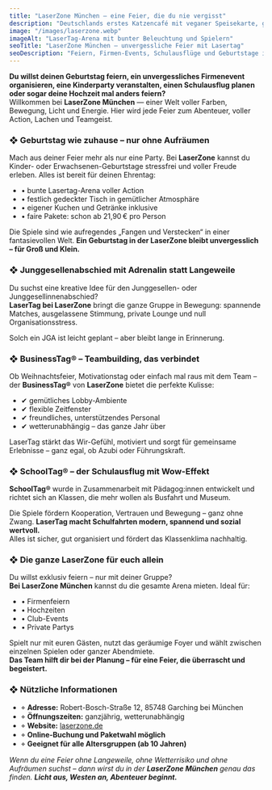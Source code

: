```yaml
---
title: "LaserZone München – eine Feier, die du nie vergisst"
description: "Deutschlands erstes Katzencafé mit veganer Speisekarte, gemütlicher Atmosphäre und ehemaligen Tierheimkatzen. Ein perfekter Ort für Katzenliebhaber in München."
image: "/images/laserzone.webp"
imageAlt: "LaserTag-Arena mit bunter Beleuchtung und Spielern"
seoTitle: "LaserZone München — unvergessliche Feier mit Lasertag"
seoDescription: "Feiern, Firmen-Events, Schulausflüge und Geburtstage in der LaserZone München. Spaß, Action und null Stress garantiert."
---
```


**Du willst deinen Geburtstag feiern, ein unvergessliches Firmenevent organisieren, eine Kinderparty veranstalten, einen Schulausflug planen oder sogar deine Hochzeit mal anders feiern?**  
Willkommen bei **LaserZone München** — einer Welt voller Farben, Bewegung, Licht und Energie. Hier wird jede Feier zum Abenteuer, voller Action, Lachen und Teamgeist.

### ❖ Geburtstag wie zuhause – nur ohne Aufräumen

Mach aus deiner Feier mehr als nur eine Party. Bei **LaserZone** kannst du Kinder- oder Erwachsenen-Geburtstage stressfrei und voller Freude erleben. Alles ist bereit für deinen Ehrentag:

- • bunte Lasertag-Arena voller Action  
- • festlich gedeckter Tisch in gemütlicher Atmosphäre  
- • eigener Kuchen und Getränke inklusive  
- • faire Pakete: schon ab 21,90 € pro Person  

Die Spiele sind wie aufregendes „Fangen und Verstecken“ in einer fantasievollen Welt. **Ein Geburtstag in der LaserZone bleibt unvergesslich – für Groß und Klein.**

### ❖ Junggesellenabschied mit Adrenalin statt Langeweile

Du suchst eine kreative Idee für den Junggesellen- oder Junggesellinnenabschied?  
**LaserTag bei LaserZone** bringt die ganze Gruppe in Bewegung: spannende Matches, ausgelassene Stimmung, private Lounge und null Organisationsstress.

Solch ein JGA ist leicht geplant – aber bleibt lange in Erinnerung.

### ❖ BusinessTag® – Teambuilding, das verbindet

Ob Weihnachtsfeier, Motivationstag oder einfach mal raus mit dem Team – der **BusinessTag®** von **LaserZone** bietet die perfekte Kulisse:

- ✔ gemütliches Lobby-Ambiente  
- ✔ flexible Zeitfenster  
- ✔ freundliches, unterstützendes Personal  
- ✔ wetterunabhängig – das ganze Jahr über  

LaserTag stärkt das Wir-Gefühl, motiviert und sorgt für gemeinsame Erlebnisse – ganz egal, ob Azubi oder Führungskraft.

### ❖ SchoolTag® – der Schulausflug mit Wow-Effekt

**SchoolTag®** wurde in Zusammenarbeit mit Pädagog:innen entwickelt und richtet sich an Klassen, die mehr wollen als Busfahrt und Museum.  

Die Spiele fördern Kooperation, Vertrauen und Bewegung – ganz ohne Zwang. **LaserTag macht Schulfahrten modern, spannend und sozial wertvoll.**  
Alles ist sicher, gut organisiert und fördert das Klassenklima nachhaltig.

### ❖ Die ganze LaserZone für euch allein

Du willst exklusiv feiern – nur mit deiner Gruppe?  
**Bei LaserZone München** kannst du die gesamte Arena mieten. Ideal für:

- • Firmenfeiern  
- • Hochzeiten  
- • Club-Events  
- • Private Partys  

Spielt nur mit euren Gästen, nutzt das geräumige Foyer und wählt zwischen einzelnen Spielen oder ganzer Abendmiete.  
**Das Team hilft dir bei der Planung – für eine Feier, die überrascht und begeistert.**

### ❖ Nützliche Informationen

- ⌖ **Adresse:** Robert-Bosch-Straße 12, 85748 Garching bei München  
- ⌖ **Öffnungszeiten:** ganzjährig, wetterunabhängig  
- ⌖ **Website:** [laserzone.de](https://www.laserzone.de/bayern/muenchen/lasertag-muenchen/)  
- ⌖ **Online-Buchung und Paketwahl möglich**  
- ⌖ **Geeignet für alle Altersgruppen (ab 10 Jahren)**  

_Wenn du eine Feier ohne Langeweile, ohne Wetterrisiko und ohne Aufräumen suchst – dann wirst du in der **LaserZone München** genau das finden. **Licht aus, Westen an, Abenteuer beginnt.**_
